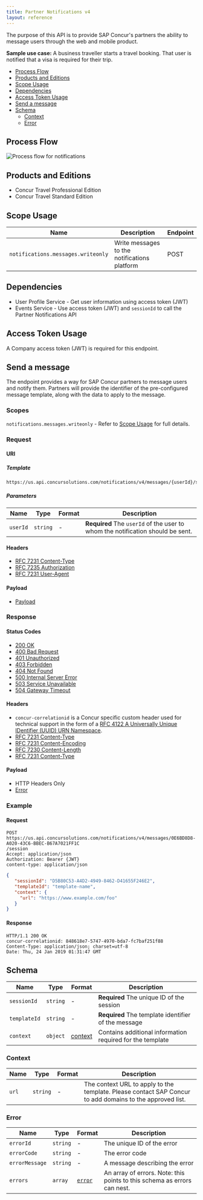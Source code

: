 ```yaml
---
title: Partner Notifications v4
layout: reference
---
```


The purpose of this API is to provide SAP Concur's partners the ability to message users through the web and mobile product.

**Sample use case:** A business traveller starts a travel booking. That user is notified that a visa is required for their trip.

* [Process Flow](#process-flow)
* [Products and Editions](#products-editions)
* [Scope Usage](#scope-usage)
* [Dependencies](#dependencies)
* [Access Token Usage](#access-token-usage)
* [Send a message](#send-message)
* [Schema](#schema)
  * [Context](#schema-context)
  * [Error](#schema-error)

## <a name="process-flow"></a>Process Flow

![Process flow for notifications](./v4.notifications-process-flow.png)

## <a name="products-editions"></a>Products and Editions

* Concur Travel Professional Edition
* Concur Travel Standard Edition

## <a name="scope-usage"></a>Scope Usage

Name|Description|Endpoint
---|---|---
`notifications.messages.writeonly`|Write messages to the notifications platform|POST

## <a name="dependencies"></a>Dependencies

* User Profile Service - Get user information using access token (JWT)
* Events Service - Use access token (JWT) and `sessionId` to call the Partner Notifications API

## <a name="access-token-usage"></a>Access Token Usage

A Company access token (JWT) is required for this endpoint.

## <a name="send-message"></a>Send a message

The endpoint provides a way for SAP Concur partners to message users and notify them. Partners will provide the identifier of the pre-configured message template, along with the data to apply to the message.

### Scopes

`notifications.messages.writeonly` - Refer to [Scope Usage](#scope-usage) for full details.

### Request

#### URI

##### Template

```shell
https://us.api.concursolutions.com/notifications/v4/messages/{userId}/session
```

##### Parameters

Name|Type|Format|Description
---|---|---|---
`userId`|`string`|-|**Required** The `userId` of the user to whom the notification should be sent.

#### Headers

* [RFC 7231 Content-Type](https://tools.ietf.org/html/rfc7231#section-3.1.1.5)
* [RFC 7235 Authorization](https://tools.ietf.org/html/rfc7235#section-4.2)
* [RFC 7231 User-Agent](https://tools.ietf.org/html/rfc7231#section-5.5.3)

#### Payload

* [Payload](#schema)

### Response

#### Status Codes

* [200 OK](https://tools.ietf.org/html/rfc7231#section-6.3.1)
* [400 Bad Request](https://tools.ietf.org/html/rfc7231#section-6.5.1)
* [401 Unauthorized](https://tools.ietf.org/html/rfc7235#section-3.1)
* [403 Forbidden](https://tools.ietf.org/html/rfc7231#section-6.5.3)
* [404 Not Found](https://tools.ietf.org/html/rfc7231#section-6.5.4)
* [500 Internal Server Error](https://tools.ietf.org/html/rfc7231#section-6.6.1)
* [503 Service Unavailable](https://tools.ietf.org/html/rfc7231#section-6.6.4)
* [504 Gateway Timeout](https://tools.ietf.org/html/rfc7231#section-6.6.5)

#### Headers

* `concur-correlationid` is a Concur specific custom header used for technical support in the form of a [RFC 4122 A Universally Unique IDentifier (UUID) URN Namespace](https://tools.ietf.org/html/rfc4122).
* [RFC 7231 Content-Type](https://tools.ietf.org/html/rfc7231#section-3.1.1.5)
* [RFC 7231 Content-Encoding](https://tools.ietf.org/html/rfc7231#section-3.1.2.2)
* [RFC 7230 Content-Length](https://tools.ietf.org/html/rfc7230#section-3.3.2)
* [RFC 7231 Content-Type](https://tools.ietf.org/html/rfc7231#section-3.1.1.5)

#### Payload

* HTTP Headers Only
* [Error](#schema-error)

### Example

#### Request

```shell
POST https://us.api.concursolutions.com/notifications/v4/messages/0E6BD8D8-A020-43C6-BBEC-B67A7021FF1C
/session
Accept: application/json
Authorization: Bearer {JWT}
content-type: application/json
```

```json
{
   "sessionId": "D5B80C53-A4D2-4949-8462-D41655F246E2",
   "templateId": "template-name",
   "context": {
     "url": "https://www.example.com/foo"
   }
}
```

#### Response

```shell
HTTP/1.1 200 OK
concur-correlationid: 848618e7-5747-4970-bda7-fc7baf251f88
Content-Type: application/json; charset=utf-8
Date: Thu, 24 Jan 2019 01:31:47 GMT
```

## <a name="schema"></a>Schema

Name|Type|Format|Description
---|---|---|---
`sessionId`|`string`|-|**Required** The unique ID of the session
`templateId`|`string`|-|**Required** The template identifier of the message
`context`|`object`|[context](#schema-context)|Contains additional information required for the template

### <a name="schema-context"></a>Context

Name|Type|Format|Description
---|---|---|---
`url`|`string`|-|The context URL to apply to the template. Please contact SAP Concur to add domains to the approved list.

### <a name="schema-error"></a>Error

Name|Type|Format|Description
---|---|---|---
`errorId`|`string`|-|The unique ID of the error
`errorCode`|`string`|-|The error code
`errorMessage`|`string`|-|A message describing the error
`errors`|`array`|[`error`](#schema-error)|An array of errors. Note: this points to this schema as errors can nest.
